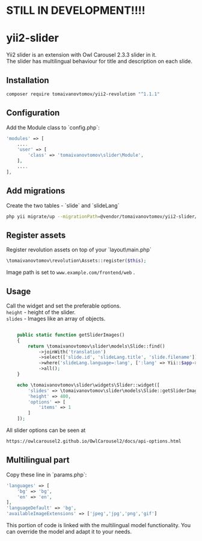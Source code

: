 # STILL IN DEVELOPMENT!!!!
# yii2-slider
Yii2 slider is an extension with Owl Carousel 2.3.3 slider in it.<br />
The slider has multilingual behaviour for title and description on each slide.
<h2>Installation</h2>

```bash
composer require tomaivanovtomov/yii2-revolution "^1.1.1"
```

<h2>Configuration</h2>
Add the Module class to `config.php`:

```php
'modules' => [
    ....
    'user' => [
        'class' => 'tomaivanovtomov\slider\Module',
    ],
    ....
],
```

<h2>Add migrations</h2>
Create the two tables - `slide` and `slideLang`

```bash
php yii migrate/up --migrationPath=@vendor/tomaivanovtomov/yii2-slider/migrations
```

<h2>Register assets</h2>
Register revolution assets on top of your `layout\main.php`

```php
\tomaivanovtomov\revolution\Assets::register($this);
```

Image path is set to `www.example.com/frontend/web` .

<h2>Usage</h2>

Call the widget and set the preferable options.<br />
`height` - height of the slider.<br />
`slides` - Images like an array of objects.

```php

    public static function getSliderImages()
    {
        return \tomaivanovtomov\slider\models\Slide::find()
            ->joinWith('translation')
            ->select(['slide.id', 'slideLang.title', 'slide.filename'])
            ->where('slideLang.language=:lang', [':lang' => Yii::$app->language])
            ->all();
    } 
```

```php
    echo \tomaivanovtomov\slider\widgets\Slider::widget([
        'slides' => \tomaivanovtomov\slider\models\Slide::getSliderImages(),
        'height' => 400,
        'options' => [
            'items' => 1
        ]
    ]);

```

All slider options can be seen at 

```bash
https://owlcarousel2.github.io/OwlCarousel2/docs/api-options.html
```

<h2>Multilingual part</h2>
Copy these line in `params.php`:

```php
'languages' => [
    'bg' => 'bg',
    'en' => 'en',
],
'languageDefault' => 'bg',
'availableImageExtensions' => ['jpeg','jpg','png','gif']
```

This portion of code is linked with the multilingual model functionality. You can override the model and adapt it to your needs. 
